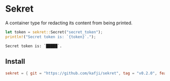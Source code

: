 # Sekret

A container type for redacting its content from being printed.

```rust
let token = sekret::Secret("secret_token");
println!("Secret token is: `{token}`.");
```

```
Secret token is: `█████`.
```

## Install

```toml
sekret = { git = "https://github.com/kafji/sekret", tag = "v0.2.0", features = ["ext_serde"] }
```
